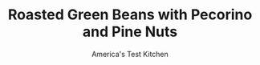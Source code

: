 ---
layout: ../../layouts/MarkdownPostLayout.astro
title: Roasted Green Beans with Pecorino and Pine Nuts
author: America's Test Kitchen
pubDate: 2023-03-15
description: "Roasted green beans should be earthy and sweet, not drab and leathery. Time to find a foolproof method."
image_url: https://res.cloudinary.com/hksqkdlah/image/upload/ar_1:1,c_fill,dpr_2.0,f_auto,fl_lossy.progressive.strip_profile,g_faces:auto,q_auto:low,w_344/22462_sfs-roasted-green-beans-pecorino-pinenuts-14
tags: ["Side Dishes","Vegetables"]
calories: 1386
protein: 6
carbohydrates: 10
fats: 
fiber: 3
ingredients: ["1 1/2 pounds, green beans, trimmed","5 1/2 tablespoons, extra-virgin olive oil","3/4 teaspoon, sugar",", Kosher salt and pepper","2 , garlic cloves, minced","1 teaspoon, grated lemon zest plus 4 teaspoons juice","1 teaspoon, Dijon mustard","2 tablespoons, chopped fresh basil","1 1/2 ounces, Pecorino Romano cheese, shredded (1/2 cup)","1/4 cup, pine nuts, toasted"]
serves: 6
time: "1 hour"
instructions: ["Adjust oven rack to lowest position and heat oven to 475 degrees. Combine green beans, 1 1/2 tablespoons oil, sugar, 3/4 teaspoon salt, and 1/2 teaspoon pepper in bowl. Evenly distribute green beans on rimmed baking sheet.","Cover sheet tightly with aluminum foil and roast for 10 minutes. Remove foil and continue to roast until green beans are spotty brown, about 10 minutes longer, stirring halfway through roasting.","Meanwhile, combine garlic, lemon zest, and remaining 1/4 cup oil in medium bowl and microwave until bubbling, about 1 minute; let mixture steep for 1 minute. Whisk lemon juice, mustard, 1/4 teaspoon salt, and 1/4 teaspoon pepper into garlic mixture.","Transfer green beans to bowl with dressing, add basil, and toss to combine. Transfer to serving platter and sprinkle with Pecorino and pine nuts. Serve."]
nutrition: ["298 mg Potassium","162 mg Phosphorus","168 mg Calcium","1 mg Iron","49 mg Magnesium","343 mg Sodium","19 g Fat","1 mg Niacin (B3)","10 g Monounsaturated","3 g Polyunsaturated","16 mg Vitamin C","11 mg Cholesterol","3 g Saturated","3 g Fiber","41 µg Folate (food)","4 g Sugars","31 µg Vitamin K","109 g Water","10 g Carbs","41 µg Folate equivalent (total)","6 g Protein","2 mg Vitamin E","52 µg Vitamin A","231 kcal Energy","1386 calories"]
notes: "High-quality olive oil makes a difference here. Shred the Pecorino Romano on the large holes of a box grater. To trim green beans quickly, line up a handful so the stem ends are even and then cut off the stems with one swipe of the knife."
---